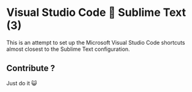 # Visual Studio Code :love_letter: Sublime Text (3)

This is an attempt to set up the Microsoft Visual Studio Code shortcuts almost closest to the Sublime Text configuration. 

## Contribute ? 
Just do it :smiley_cat: 